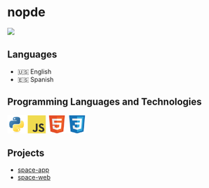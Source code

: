 <h1>nopde</h1>

<!-- Badges -->
![](https://komarev.com/ghpvc/?username=nopde&color=red)

## **Languages**
- 🇺🇸 English
- 🇪🇸 Spanish

## **Programming Languages and Technologies**

<p align="left">
  <img src='https://raw.githubusercontent.com/devicons/devicon/master/icons/python/python-original.svg' height='42px'>
  <img src='https://raw.githubusercontent.com/devicons/devicon/master/icons/javascript/javascript-original.svg' height='42px'>
  <img src='https://raw.githubusercontent.com/devicons/devicon/master/icons/html5/html5-original.svg' height='42px'>
  <img src='https://raw.githubusercontent.com/devicons/devicon/master/icons/css3/css3-original.svg' height='42px'>
</p>

## **Projects**
- <a href="https://github.com/nopde/space-app/" target="_blank">space-app</a>
- <a href="https://github.com/nopde/space-web/" target="_blank">space-web</a>
